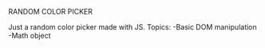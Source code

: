 RANDOM COLOR PICKER

Just a random color picker made with JS.
Topics:
-Basic DOM manipulation
-Math object
